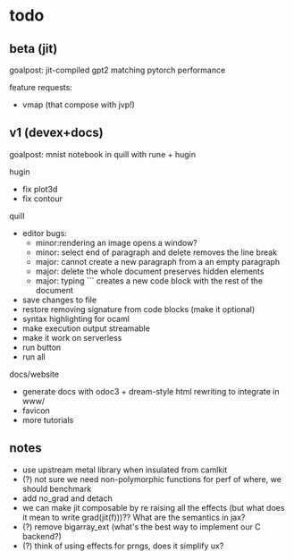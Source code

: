 # todo

## beta (jit)

goalpost: jit-compiled gpt2 matching pytorch performance

feature requests:
- vmap (that compose with jvp!)

## v1 (devex+docs)

goalpost: mnist notebook in quill with rune + hugin

hugin
- fix plot3d
- fix contour

quill
- editor bugs:
  - minor:rendering an image opens a window?
  - minor: select end of paragraph and delete removes the line break
  - major: cannot create a new paragraph from a an empty paragraph
  - major: delete the whole document preserves hidden elements
  - major: typing ``` creates a new code block with the rest of the document
- save changes to file
- restore removing signature from code blocks (make it optional)
- syntax highlighting for ocaml
- make execution output streamable
- make it work on serverless
- run button
- run all

docs/website
- generate docs with odoc3 + dream-style html rewriting to integrate in www/
- favicon
- more tutorials

## notes

- use upstream metal library when insulated from camlkit
- (?) not sure we need non-polymorphic functions for perf of where, we should benchmark
- add no_grad and detach
- we can make jit composable by re raising all the effects (but what does it mean to write grad(jit(f)))?? What are the semantics in jax?
- (?) remove bigarray_ext (what's the best way to implement our C backend?)
- (?) think of using effects for prngs, does it simplify ux?
